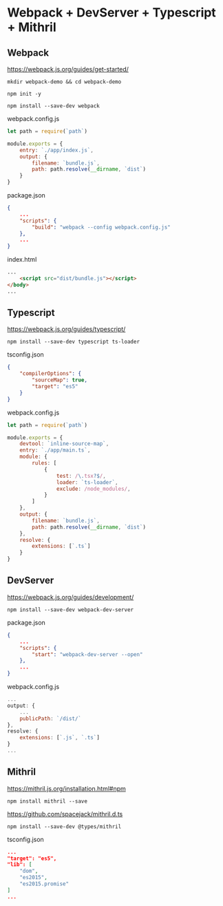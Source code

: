 # Webpack + DevServer + Typescript + Mithril
## Webpack
https://webpack.js.org/guides/get-started/

`mkdir webpack-demo && cd webpack-demo`

`npm init -y`

`npm install --save-dev webpack`

webpack.config.js
```javascript
let path = require(`path`)

module.exports = {
	entry: `./app/index.js`,
	output: {
		filename: `bundle.js`,
		path: path.resolve(__dirname, `dist`)
	}
}
```

package.json
```json
{
	...
	"scripts": {
		"build": "webpack --config webpack.config.js"
	},
	...
}
```

index.html
```html
...
	<script src="dist/bundle.js"></script>
</body>
...
```

## Typescript
https://webpack.js.org/guides/typescript/

`npm install --save-dev typescript ts-loader`

tsconfig.json
```json
{
	"compilerOptions": {
		"sourceMap": true,
		"target": "es5"
	}
}
```

webpack.config.js
```javascript
let path = require(`path`)

module.exports = {
	devtool: `inline-source-map`,
	entry: `./app/main.ts`,
	module: {
		rules: [
			{
				test: /\.tsx?$/,
				loader: `ts-loader`,
				exclude: /node_modules/,
			}
		]
	},
	output: {
		filename: `bundle.js`,
		path: path.resolve(__dirname, `dist`)
	},
	resolve: {
		extensions: [`.ts`]
	}
}
```

## DevServer
https://webpack.js.org/guides/development/

`npm install --save-dev webpack-dev-server`

package.json
```json
{
	...
	"scripts": {
		"start": "webpack-dev-server --open"
	},
	...
}
```

webpack.config.js
```javascript
...
output: {
	...
	publicPath: `/dist/`
},
resolve: {
	extensions: [`.js`, `.ts`]
}
...
```

## Mithril
https://mithril.js.org/installation.html#npm

`npm install mithril --save`

https://github.com/spacejack/mithril.d.ts

`npm install --save-dev @types/mithril`

tsconfig.json
```json
...
"target": "es5",
"lib": [
	"dom",
	"es2015",
	"es2015.promise"
]
...
```

<!--"Basic HTML5 page": {
	"prefix": "html5",
	"body": [
		"<!DOCTYPE html>",
		"<html lang=\"en\">",
		"",
		"<head>",
		"\t<meta charset=\"utf-8\">",
		"\t<meta name=\"viewport\" content=\"width=device-width, initial-scale=1, shrink-to-fit=no\">",
		"",
		"\t<title>${1:title}</title>",
		"\t<!--<link rel=\"stylesheet\" href=\"dist/style.css\">",
		"</head>",
		"",
		"<body>",
		"\t<h1>Hello, ${1:title}!</h1>$0",
		"",
		"\t<!--<script src=\"dist/bundle.js\"></script>",
		"</body>",
		"",
		"</html>"
	],
	"description": "Basic HTML5 page"
}-->

<!--"Mithril component": {
	"prefix": "mithril component",
	"body": [
		"import * as m from 'mithril'",
		"import { Component } from 'mithril'",
		"",
		"export interface Attrs { }",
		"interface State { }",
		"",
		"type Vnode = m.Vnode<Attrs, State>",
		"type VnodeDOM = m.VnodeDOM<Attrs, State>",
		"",
		"export let ${1:ComponentName}: Component<Attrs, State> = {",
		"",
		"\t// oninit(vnode) { },",
		"",
		"\tview(vnode) {",
		"\t\treturn (",
		"\t\t\tm(`div`,",
		"\t\t\t\t`${1:ComponentName}`",
		"\t\t\t)",
		"\t\t)",
		"\t},",
		"",
		"\t// oncreate(vnode) { },",
		"\t// onbeforeupdate(vnode, old) { },",
		"\t// onupdate(vnode) { },",
		"\t// onbeforeremove(vnode) { },",
		"\t// onremove(vnode) { }",
		"}"
	],
	"description": "Mithril component"
}-->